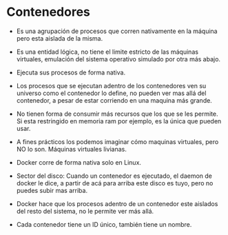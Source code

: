 # Contenedores

-   Es una agrupación de procesos que corren nativamente en la máquina pero esta aislada de la misma.
    
-   Es una entidad lógica, no tiene el limite estricto de las máquinas virtuales, emulación del sistema operativo simulado por otra más abajo.
    
-   Ejecuta sus procesos de forma nativa.
    
-   Los procesos que se ejecutan adentro de los contenedores ven su universo como el contenedor lo define, no pueden ver mas allá del contenedor, a pesar de estar corriendo en una maquina más grande.
    
-   No tienen forma de consumir más recursos que los que se les permite. Si esta restringido en memoria ram por ejemplo, es la única que pueden usar.
    
-   A fines prácticos los podemos imaginar cómo maquinas virtuales, pero NO lo son. Máquinas virtuales livianas.
    
-   Docker corre de forma nativa solo en Linux.
    
-   Sector del disco: Cuando un contenedor es ejecutado, el daemon de docker le dice, a partir de acá para arriba este disco es tuyo, pero no puedes subir mas arriba.
    
-   Docker hace que los procesos adentro de un contenedor este aislados del resto del sistema, no le permite ver más allá.
    
-   Cada contenedor tiene un ID único, también tiene un nombre.